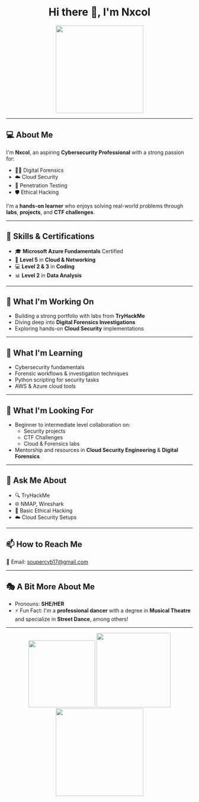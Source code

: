 <h1 align="center">Hi there 👋, I'm Nxcol</h1>
<p align="center">
<img src="https://i.pinimg.com/originals/6f/f7/34/6ff7349a19c3d37a187cb3b0b1761ad6.jpg" width="236" />


---

## 💻 About Me
I'm **Nxcol**, an aspiring **Cybersecurity Professional** with a strong passion for:
- 🕵️‍♀️ Digital Forensics
- ☁️ Cloud Security
- 🧪 Penetration Testing
- 🛡️ Ethical Hacking

I'm a **hands-on learner** who enjoys solving real-world problems through **labs**, **projects**, and **CTF challenges**.

---

## 🧠 Skills & Certifications
- 🎓 **Microsoft Azure Fundamentals** Certified
- 📡 **Level 5** in **Cloud & Networking**
- 💻 **Level 2 & 3** in **Coding**
- 📊 **Level 2** in **Data Analysis**

---

## 🔭 What I'm Working On
- Building a strong portfolio with labs from **TryHackMe**
- Diving deep into **Digital Forensics Investigations**
- Exploring hands-on **Cloud Security** implementations

---

## 🌱 What I'm Learning
- Cybersecurity fundamentals
- Forensic workflows & investigation techniques
- Python scripting for security tasks
- AWS & Azure cloud tools

---

## 🤝 What I'm Looking For
- Beginner to intermediate level collaboration on:
  - Security projects
  - CTF Challenges
  - Cloud & Forensics labs
- Mentorship and resources in **Cloud Security Engineering** & **Digital Forensics**

---

## 💬 Ask Me About
- 🔍 TryHackMe
- 🌐 NMAP, Wireshark
- 🧠 Basic Ethical Hacking
- ☁️ Cloud Security Setups

---

## 📫 How to Reach Me
📧 Email: [soupercyb17@gmail.com](mailto:soupercyb17@gmail.com)

---

## 🎭 A Bit More About Me
- Pronouns: **SHE/HER**
- ⚡ Fun Fact: I'm a **professional dancer** with a degree in **Musical Theatre** and specialize in **Street Dance**, among others!

---

<p align="center">
  <img src="https://media.giphy.com/media/jRf5fsn8G6YaogAWxn/giphy.gif" width="180" />
  <img src="https://i.pinimg.com/736x/35/3a/ed/353aed2a738264f0c6f33b114df440bb.jpg" width="200" />
  <img src="[https://i.pinimg.com/originals/6f/f7/34/6ff7349a19c3d37a187cb3b0b1761ad6.jpg" width="236"/>
</p>

